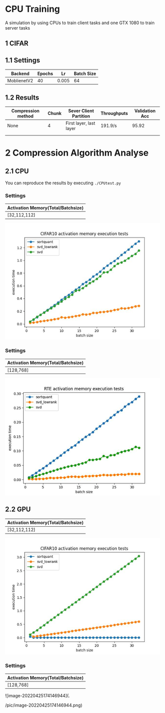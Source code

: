# CPU Training

A simulation by using CPUs to train client tasks and one GTX 1080 to train server tasks

## 1 CIFAR

## 1.1 Settings

| Backend     | Epochs | Lr    | Batch Size |
| ----------- | ------ | ----- | ---------- |
| MoblienetV2 | 40     | 0.005 | 64         |

## 1.2 Results

| Compression method | Chunk | Sever Client Partition  | Throughputs | Validation Acc |
| ------------------ | ----- | ----------------------- | ----------- | -------------- |
| None               | 4     | First layer, last layer | 191.9/s     | 95.92          |
|                    |       |                         |             |                |
|                    |       |                         |             |                |

# 2 Compression Algorithm Analyse

## 2.1 CPU

You can reproduce the results by executing `./CPUtest.py`

### Settings

| Activation Memory(Total/Batchsize) |
| ---------------------------------- |
| [32,112,112]                       |

![image-20220421173843653](./pic/test.jpg)

### Settings

| Activation Memory(Total/Batchsize) |
| ---------------------------------- |
| [128,768]                          |

![image-20220425172011591](./pic/image-20220425172011591.png)



## 2.2 GPU

| Activation Memory(Total/Batchsize) |
| ---------------------------------- |
| [32,112,112]                       |

![image-20220421173843653](./pic/test_gpu.jpg)

### Settings

| Activation Memory(Total/Batchsize) |
| ---------------------------------- |
| [128,768]                          |

![image-20220425174146944](.

/pic/image-20220425174146944.png)

